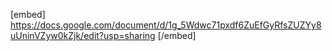 [embed] https://docs.google.com/document/d/1g_5Wdwc71pxdf6ZuEfGyRfsZUZYy8uUninVZyw0kZjk/edit?usp=sharing [/embed]
